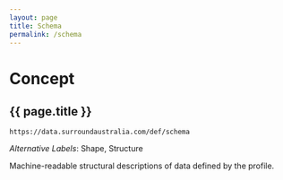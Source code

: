```yaml
---
layout: page
title: Schema
permalink: /schema
---
```

# Concept

## {{ page.title }}

`https://data.surroundaustralia.com/def/schema`

_Alternative Labels_: Shape, Structure

Machine-readable structural descriptions of data defined by the profile.